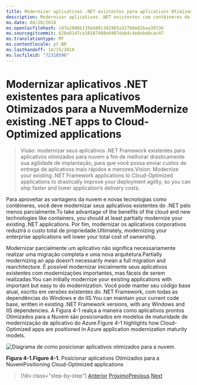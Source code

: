 ```yaml
---
title: Modernizar aplicativos .NET existentes para aplicativos Otimizados para a Nuvem
description: Modernizar aplicativos .NET existentes com contêineres do Windows e da Nuvem do Azure.
ms.date: 04/28/2018
ms.openlocfilehash: cd7e2886b135eb89c381965a327b6e62baa39736
ms.sourcegitcommit: 628e8147ca10187488e6407dab4c4e6ebe0cac47
ms.translationtype: MT
ms.contentlocale: pt-BR
ms.lasthandoff: 10/15/2019
ms.locfileid: "72318596"
---
```

# <a name="modernize-existing-net-apps-to-cloud-optimized-applications"></a><span data-ttu-id="bacca-103">Modernizar aplicativos .NET existentes para aplicativos Otimizados para a Nuvem</span><span class="sxs-lookup"><span data-stu-id="bacca-103">Modernize existing .NET apps to Cloud-Optimized applications</span></span>

> <span data-ttu-id="bacca-104">Visão: modernizar seus aplicativos .NET Framework existentes para aplicativos otimizados para nuvem a fim de melhorar drasticamente sua agilidade de implantação, para que você possa enviar custos de entrega de aplicativos mais rápidos e menores.</span><span class="sxs-lookup"><span data-stu-id="bacca-104">Vision: Modernize your existing .NET Framework applications to Cloud-Optimized applications to drastically improve your deployment agility, so you can ship faster and lower application’s delivery costs.</span></span>

<span data-ttu-id="bacca-105">Para aproveitar as vantagens da nuvem e novas tecnologias como contêineres, você deve modernizar seus aplicativos existentes do .NET pelo menos parcialmente.</span><span class="sxs-lookup"><span data-stu-id="bacca-105">To take advantage of the benefits of the cloud and new technologies like containers, you should at least partially modernize your existing .NET applications.</span></span> <span data-ttu-id="bacca-106">Por fim, modernizar os aplicativos corporativos reduzirá o custo total de propriedade.</span><span class="sxs-lookup"><span data-stu-id="bacca-106">Ultimately, modernizing your enterprise applications will lower your total cost of ownership.</span></span>

<span data-ttu-id="bacca-107">Modernizar parcialmente um aplicativo não significa necessariamente realizar uma migração completa e uma nova arquitetura.</span><span class="sxs-lookup"><span data-stu-id="bacca-107">Partially modernizing an app doesn’t necessarily mean a full migration and rearchitecture.</span></span> <span data-ttu-id="bacca-108">É possível modernizar inicialmente seus aplicativos existentes com modernizações importantes, mas fáceis de serem realizadas.</span><span class="sxs-lookup"><span data-stu-id="bacca-108">You can initially modernize your existing applications with important but easy to do modernization.</span></span> <span data-ttu-id="bacca-109">Você pode manter seu código base atual, escrito em versões existentes do .NET Framework, com todas as dependências do Windows e do IIS.</span><span class="sxs-lookup"><span data-stu-id="bacca-109">You can maintain your current code base, written in existing .NET Framework versions, with any Windows and IIS dependencies.</span></span> <span data-ttu-id="bacca-110">A Figura 4-1 realça a maneira como aplicativos prontos Otimizados para a Nuvem são posicionados em modelos de maturidade de modernização de aplicativo do Azure.</span><span class="sxs-lookup"><span data-stu-id="bacca-110">Figure 4-1 highlights how Cloud-Optimized apps are positioned in Azure application modernization maturity models.</span></span>

![Diagrama de como posicionar aplicativos otimizados para a nuvem.](./media/index/position-cloud-optimized-application.png)

<span data-ttu-id="bacca-112">**Figura 4-1.**</span><span class="sxs-lookup"><span data-stu-id="bacca-112">**Figure 4-1.**</span></span> <span data-ttu-id="bacca-113">Posicionar aplicativos Otimizados para a Nuvem</span><span class="sxs-lookup"><span data-stu-id="bacca-113">Positioning Cloud-Optimized applications</span></span>

>[!div class="step-by-step"]
><span data-ttu-id="bacca-114">[Anterior](../migrate-your-relational-databases-to-azure.md)
>[Próximo](reasons-to-modernize-existing-net-apps-to-cloud-optimized-applications.md)</span><span class="sxs-lookup"><span data-stu-id="bacca-114">[Previous](../migrate-your-relational-databases-to-azure.md)
[Next](reasons-to-modernize-existing-net-apps-to-cloud-optimized-applications.md)</span></span>
